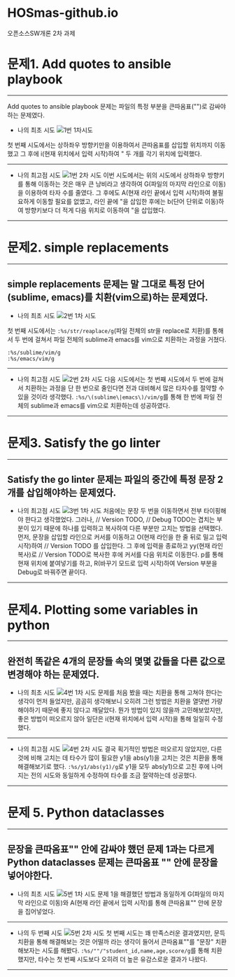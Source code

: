 # HOSmas-github.io
오픈소스SW개론 2차 과제

# 문제1. Add quotes to ansible playbook
-------------------------------------
Add quotes to ansible playbook 문제는 파일의 특정 부분을 큰따옴표("")로 감싸야 하는 문제였다.

+ 나의 최초 시도
![1번 1차시도](https://user-images.githubusercontent.com/94365974/144589181-ff377111-767d-4346-9262-2471a990783b.gif)

첫 번째 시도에서는 상하좌우 방향키만을 이용하여서 큰따옴표를 삽입할 위치까지 이동했고 그 후에 i(현재 위치에서 입력 시작)하여 " 두 개를 각기 위치에 입력했다.

----------------------------------------
+ 나의 최고점 시도
![1번 2차 시도](https://user-images.githubusercontent.com/94365974/144589376-c1024039-d9ff-4d63-9e57-ec4bc38ec181.gif)
 이번 시도에서는 위의 시도에서 상하좌우 방향키를 통해 이동하는 것은 매우 큰 낭비라고 생각하여 G(파일의 마지막 라인으로 이동)을 이용하여 타자 수를 줄였다.
 그 후에도 A(현재 라인 끝에서 입력 시작)하여 불필요하게 이동할 필요를 없앴고, 라인 끝에 "을 삽입한 후에는 b(단어 단위로 이동)하여 방향키보다 더 적게 다음 위치로 이동하여 "을 삽입했다.
 ----------------------------------------
 
 # 문제2. simple replacements
 ---------------------------
 simple replacements 문제는 말 그대로 특정 단어(sublime, emacs)를 치환(vim으로)하는 문제였다.
 -------------------------
 + 나의 최초 시도
 ![2번 1차 시도](https://user-images.githubusercontent.com/94365974/144591618-878c2a60-c6d3-4e2f-b3e3-7971a570e0f3.gif)

첫 번째 시도에서는 `:%s/str/reaplace/g`(파일 전체의 str을 replace로 치환)를 통해서 두 번에 걸쳐서 파일 전체의 sublime과 emacs를 vim으로 치환하는 과정을 거쳤다.
```
:%s/sublime/vim/g 
:%s/emacs/vim/g
```
------------------------
+ 나의 최고점 시도
![2번 2차 시도](https://user-images.githubusercontent.com/94365974/144591827-7d35c2fe-7c30-4a4d-ab38-349668a34873.gif)
다음 시도에서는 첫 번째 시도에서 두 번에 걸쳐서 치환하는 과정을 단 한 번으로 줄인다면 전과 대비해서 많은 타자수를 절약할 수 있을 것이라 생각했다.
`:%s/\(sublime\|emacs\)/vim/g`를 통해 한 번에 파일 전체의 sublime과 emacs를 vim으로 치환하는데 성공하였다.
------------------------
# 문제3.  Satisfy the go linter
------------------------
 Satisfy the go linter 문제는 파일의 중간에 특정 문장 2개를 삽입해야하는 문제였다.
 ---------------
  + 나의 최고점 시도
![3번 1차 시도](https://user-images.githubusercontent.com/94365974/144592646-ed939b3b-6e78-4c7c-8d3d-2a35a8aa69cc.gif)
처음에는 문장 두 번을 이동하면서 전부 타이핑해야 한다고 생각했었다.
그러나, // Version TODO, // Debug TODO는 겹치는 부분이 있기 때문에 하나를 입력하고 복사하여 다른 부분만 고치는 방법을 선택했다.
먼저, 문장을 삽입할 라인으로 커서를 이동하고 O(현재 라인을 한 줄 뒤로 밀고 입력 시작)하여 // Version TODO 를 삽입한다.
그 후에 입력을 종료하고 yy(현재 라인 복사)로 // Version TODO로 복사한 후에 커서를 다음 위치로 이동한다.
p를 통해 현재 위치에 붙여넣기를 하고, R(바꾸기 모드로 입력 시작)하여 Version 부분을 Debug로 바꿔주면 끝이다.
----------------
# 문제4. Plotting some variables in python
----------------
완전히 똑같은 4개의 문장들 속의 몇몇 값들을 다른 값으로 변경해야 하는 문제였다. 
----------------
+ 나의 최초 시도
![4번 1차 시도](https://user-images.githubusercontent.com/94365974/144593537-29789191-94e7-4d60-ae7d-b521a3bbc200.gif)
문제를 처음 봤을 때는 치환을 통해 고쳐야 한다는 생각이 먼저 들었지만, 곰곰히 생각해보니 오히려 그런 방법은 치환을 열댓번 가량 해야하기 때문에 좋지 않다고 깨달았다.
뭔가 방법이 있지 않을까 고민해보았지만, 좋은 방법이 떠오르지 않아 일단은 i(현재 위치에서 입력 시작)을 통해 일일히 수정했다.
----------------
 + 나의 최고점 시도
 ![4번 2차 시도](https://user-images.githubusercontent.com/94365974/144594238-bba543cd-f935-47c9-a25f-4614f4e6b1f4.gif)
결국 획기적인 방법은 떠오르지 않았지만, 다른 것에 비해 고치는 데 타수가 많이 필요한 y1을 abs(y1)을 고치는 것은 치환을 통해 해결해보기로 했다.
`:%s/y1/abs(y1)/g`로 y1을 모두 abs(y1)으로 고친 후에 나머지는 전의 시도와 동일하게 수정하여 타수를 조금 절약하는데 성공했다.
-----------------
# 문제 5. Python dataclasses
---------------------
문장을 큰따옴표"" 안에 감싸야 했던 문제 1과는 다르게 Python dataclasses 문제는 큰따옴표 "" 안에 문장을 넣어야한다.
------------------------
+ 나의 최초 시도
![5번 1차 시도](https://user-images.githubusercontent.com/94365974/144595447-2a9d8ded-0f0b-453f-916f-8a29cbff9815.gif)
문제 1을 해결했던 방법과 동일하게 G(파일의 마지막 라인으로 이동)와 A(현재 라인 끝에서 입력 시작)를 통해 큰따옴표"" 안에 문장을 집어넣었다.
----------------------
+ 나의 두 번째 시도
![5번 2차 시도](https://user-images.githubusercontent.com/94365974/144594952-64b5787a-5bee-4cb2-b6e5-3fef0b3306a9.gif)
첫 번째 시도는 꽤 만족스러운 결과였지만, 문득 치환을 통해 해결해보는 것은 어떨까 라는 생각이 들어서 큰따옴표""를 "문장" 치환해보자는 시도를 해봤다.
`:%s/""/"student_id,name,age,score/g`를 통해 치환했지만, 타수는 첫 번째 시도보다 오히려 더 높은 유감스로운 결과가 나왔다.
-----------------------
